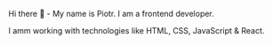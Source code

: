 Hi there 👋 - My name is Piotr.
I am a frontend developer. 

I amm working with technologies like HTML, CSS, JavaScript & React.

